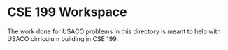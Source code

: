 # CSE 199 Workspace
The work done for USACO problems in this directory is meant to help with USACO cirriculum building in CSE 199.
